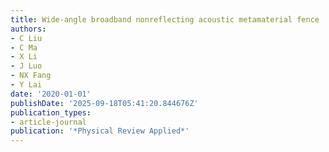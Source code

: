 ```yaml
---
title: Wide-angle broadband nonreflecting acoustic metamaterial fence
authors:
- C Liu
- C Ma
- X Li
- J Luo
- NX Fang
- Y Lai
date: '2020-01-01'
publishDate: '2025-09-18T05:41:20.844676Z'
publication_types:
- article-journal
publication: '*Physical Review Applied*'
---
```

